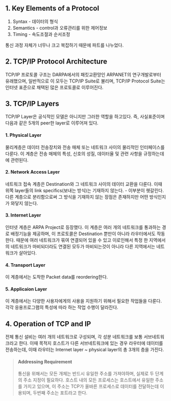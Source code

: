## 1. Key Elements of a Protocol
1. Syntax - 데이터의 형식
2. Semantics - control과 오류관리를 위한 제어정보
3. Timing - 속도조절과 순서조정

통신 과정 자체가 너무나 크고 복잡하기 때문에 파트를 나누었다.

## 2. TCP/IP Protocol Architecture
TCP/IP 프로토콜 구조는 DARPA에서의 패킷교환망인 ARPANET의 연구개발로부터 유래했으며, 일반적으로 이 모두는 TCP/IP Suite로 불리며, TCP/IP Protocol Suite는 인터넷 표준으로 채택된 많은 프로토콜로 이루어진다.

## 3. TCP/IP Layers
TCP/IP Layer은 공식적인 모델은 아니지만 그러한 역할을 하고있다. 즉, 사실표준이며 다음과 같은 5개의 peer한 layer로 이루어져 있다.

#### 1. Physical Layer
물리계층은 데이터 전송장치와 전송 매체 또는 네트워크 사이의 물리적인 인터페이스를 다룬다. 이 계층은 전송 매체의 특성, 신호의 성질, 데이터율 및 관련 사항을 규정하는데에 관련된다.

#### 2. Network Access Layer
네트워크 접속 계층은 Destination와 그 네트워크 사이의 데이터 교환을 다룬다. 이때 위쪽 layer들의 link specifics(보내는 방식)는 기재하지 않는다. - 이부분이 헷갈린다. 다른 계층으로 분리함으로써 그 방식을 기재하지 않는 장점은 존재하지만 어떤 방식인지가 와닿지 않는다.

#### 3. Internet Layer
인터넷 계층은 ARPA Project로 등장했다. 이 계층은 여러 개의 네트워크를 통과하는 경로 배정기능을 제공하며, 이 프로토콜은 Destination 뿐만이 아니라 라우터에서도 작동한다. 때문에 여러 네트워크가 묶여 연결되어 있을 수 있고 이로인해서 특정 한 지역에서의 네트워크가 마비되더라도 연결된 모두가 마비되는것이 아니라 다른 지역에서는 네트워크가 살아있다.

#### 4. Transport Layer
이 계층에서는 도착한 Packet data를 reordering한다.

#### 5. Applicaion Layer
이 계층에서는 다양한 사용자에게의 사용을 지원하기 위해서 필요한 작업들을 다룬다. 각각 응용프로그램의 특성에 따라 하는 작업 수행이 달라진다.

## 4. Operation of TCP and IP
전체 통신 설비는 여러 개의 네트워크로 구성되며, 각 성분 네트워크를 보통 서브네트워크라고 한다. 이때 목적지 호스트가 다른 서브네트워크에 있는 경우 라우터에 데이터를 전송하는데, 이때 라우터는 Internet layer ~ physical layer의 총 3개의 층을 가진다.

> #### Addressing Requirement
> 통신을 위해서는 모든 개체는 반드시 유일한 주소를 가져야하며, 실제로 두 단계의 주소 지정이 필요하다. 호스트 내의 모든 프로세스는 호스트에서 유일한 주소를 가지고 있으며, 이 주소는 TCP가 올바른 프로세스로 데이터를 전달하는데 이용되며, 두번째 주소는 포트라고 한다.

